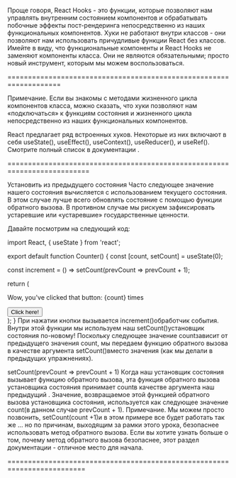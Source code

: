 Проще говоря, React Hooks - это функции, которые позволяют нам управлять внутренним состоянием компонентов и обрабатывать побочные эффекты пост-рендеринга непосредственно из наших функциональных компонентов. Хуки не работают внутри классов - они позволяют нам использовать причудливые функции React без классов. Имейте в виду, что функциональные компоненты и React Hooks не заменяют компоненты класса. Они не являются обязательными; просто новый инструмент, которым мы можем воспользоваться.

===================================================================

Примечание. Если вы знакомы с методами жизненного цикла компонентов класса, можно сказать, что хуки позволяют нам «подключаться» к функциям состояния и жизненного цикла непосредственно из наших функциональных компонентов.

React предлагает ряд встроенных хуков. Некоторые из них включают в себя useState(), useEffect(), useContext(), useReducer(), и useRef(). Смотрите полный список в документации .

==========================================================================

Установить из предыдущего состояния
Часто следующее значение нашего состояния вычисляется с использованием текущего состояния. В этом случае лучше всего обновлять состояние с помощью функции обратного вызова. В противном случае мы рискуем зафиксировать устаревшие или «устаревшие» государственные ценности.

Давайте посмотрим на следующий код:

import React, { useState } from 'react';
 
export default function Counter() {
  const [count, setCount] = useState(0);
 
  const increment = () => setCount(prevCount => prevCount + 1);
 
  return (
    <div>
      <p>Wow, you've clicked that button: {count} times</p>
      <button onClick={increment}>Click here!</button>
    </div>
  );
}
При нажатии кнопки вызывается increment()обработчик события. Внутри этой функции мы используем наш setCount()установщик состояния по-новому! Поскольку следующее значение countзависит от предыдущего значения count, мы передаем функцию обратного вызова в качестве аргумента setCount()вместо значения (как мы делали в предыдущих упражнениях).

setCount(prevCount => prevCount + 1)
Когда наш установщик состояния вызывает функцию обратного вызова, эта функция обратного вызова установщика состояния принимает countв качестве аргумента наш предыдущий . Значение, возвращаемое этой функцией обратного вызова установщика состояния, используется как следующее значение count(в данном случае prevCount + 1). Примечание. Мы можем просто позвонить, setCount(count +1)и в этом примере все будет работать так же ... но по причинам, выходящим за рамки этого урока, безопаснее использовать метод обратного вызова. Если вы хотите узнать больше о том, почему метод обратного вызова безопаснее, этот раздел документации - отличное место для начала.

=========================================================================

